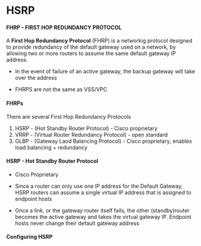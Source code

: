 # HSRP

#### FHRP - FIRST HOP REDUNDANCY PROTOCOL

A **First Hop Redundancy Protocol** (FHRP) is a networkig protocol designed to provide redundancy of the default gateway used on a network, by allowing two or more routers to assume the same default gateway IP address.

- In the event of failure of an active gateway, the backup gateway will take over the address

- FHRPS are not the same as VSS/VPC

#### FHRPs

There are several First Hop Redundancy Protocols

1. HSRP - (Hot Standby Router Protocol) - Cisco proprietary
2. VRRP - (Virtual Router Redundancy Protocol) - open standard
3. GLBP - (Gateway Laod Balancing Protocol) - Cisco proprietary, enables load balancing + redundancy

#### HSRP - Hot Standby Router Protocol

- Cisco Proprietary

- Since a router can only use one IP address for the Default Gateway, HSRP routers can assume a single virtual IP address that is assigned to endpoint hosts

- Once a link, or the gateway router itself fails, the other (standby)router becomes the active gateway and takes the virtual gateway IP. Endpoint hosts never change their default gateway address

#### Configuring HSRP